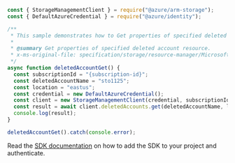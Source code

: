 ```javascript
const { StorageManagementClient } = require("@azure/arm-storage");
const { DefaultAzureCredential } = require("@azure/identity");

/**
 * This sample demonstrates how to Get properties of specified deleted account resource.
 *
 * @summary Get properties of specified deleted account resource.
 * x-ms-original-file: specification/storage/resource-manager/Microsoft.Storage/stable/2021-09-01/examples/DeletedAccountGet.json
 */
async function deletedAccountGet() {
  const subscriptionId = "{subscription-id}";
  const deletedAccountName = "sto1125";
  const location = "eastus";
  const credential = new DefaultAzureCredential();
  const client = new StorageManagementClient(credential, subscriptionId);
  const result = await client.deletedAccounts.get(deletedAccountName, location);
  console.log(result);
}

deletedAccountGet().catch(console.error);
```

Read the [SDK documentation](https://github.com/Azure/azure-sdk-for-js/blob/%40azure%2Farm-storage_17.2.1/sdk/storage/arm-storage/README.md) on how to add the SDK to your project and authenticate.
